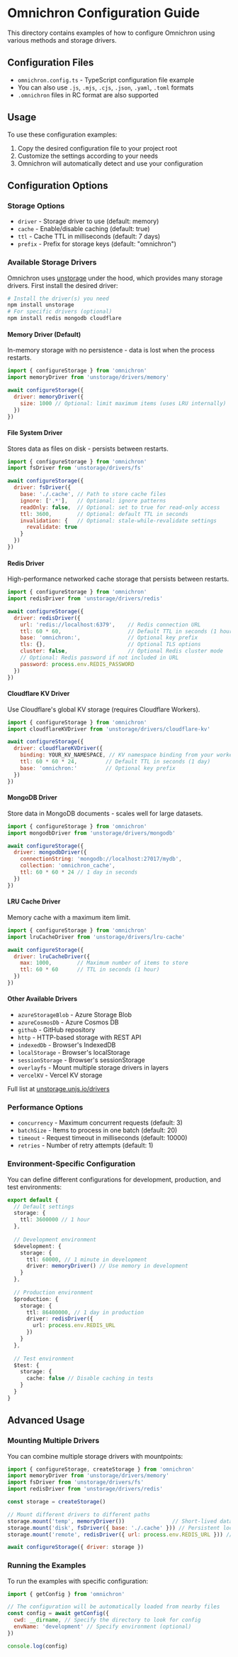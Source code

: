 # Omnichron Configuration Guide

This directory contains examples of how to configure Omnichron using various methods and storage drivers.

## Configuration Files

- `omnichron.config.ts` - TypeScript configuration file example
- You can also use `.js`, `.mjs`, `.cjs`, `.json`, `.yaml`, `.toml` formats
- `.omnichron` files in RC format are also supported

## Usage

To use these configuration examples:

1. Copy the desired configuration file to your project root
2. Customize the settings according to your needs
3. Omnichron will automatically detect and use your configuration

## Configuration Options

### Storage Options

- `driver` - Storage driver to use (default: memory)
- `cache` - Enable/disable caching (default: true)
- `ttl` - Cache TTL in milliseconds (default: 7 days)
- `prefix` - Prefix for storage keys (default: "omnichron")

### Available Storage Drivers

Omnichron uses [unstorage](https://github.com/unjs/unstorage) under the hood, which provides many storage drivers. First install the desired driver:

```bash
# Install the driver(s) you need
npm install unstorage
# For specific drivers (optional)
npm install redis mongodb cloudflare
```

#### Memory Driver (Default)

In-memory storage with no persistence - data is lost when the process restarts.

```js
import { configureStorage } from 'omnichron'
import memoryDriver from 'unstorage/drivers/memory'

await configureStorage({
  driver: memoryDriver({
    size: 1000 // Optional: limit maximum items (uses LRU internally)
  })
})
```

#### File System Driver

Stores data as files on disk - persists between restarts.

```js
import { configureStorage } from 'omnichron'
import fsDriver from 'unstorage/drivers/fs'

await configureStorage({
  driver: fsDriver({
    base: './.cache', // Path to store cache files
    ignore: ['.*'],   // Optional: ignore patterns
    readOnly: false,  // Optional: set to true for read-only access
    ttl: 3600,        // Optional: default TTL in seconds
    invalidation: {   // Optional: stale-while-revalidate settings
      revalidate: true
    }
  })
})
```

#### Redis Driver

High-performance networked cache storage that persists between restarts.

```js
import { configureStorage } from 'omnichron'
import redisDriver from 'unstorage/drivers/redis'

await configureStorage({
  driver: redisDriver({
    url: 'redis://localhost:6379',    // Redis connection URL
    ttl: 60 * 60,                     // Default TTL in seconds (1 hour)
    base: 'omnichron:',               // Optional key prefix
    tls: {},                          // Optional TLS options
    cluster: false,                   // Optional Redis cluster mode
    // Optional: Redis password if not included in URL
    password: process.env.REDIS_PASSWORD 
  })
})
```

#### Cloudflare KV Driver

Use Cloudflare's global KV storage (requires Cloudflare Workers).

```js
import { configureStorage } from 'omnichron'
import cloudflareKVDriver from 'unstorage/drivers/cloudflare-kv'

await configureStorage({
  driver: cloudflareKVDriver({
    binding: YOUR_KV_NAMESPACE, // KV namespace binding from your worker
    ttl: 60 * 60 * 24,         // Default TTL in seconds (1 day)
    base: 'omnichron:'         // Optional key prefix
  })
})
```

#### MongoDB Driver

Store data in MongoDB documents - scales well for large datasets.

```js
import { configureStorage } from 'omnichron'
import mongodbDriver from 'unstorage/drivers/mongodb'

await configureStorage({
  driver: mongodbDriver({
    connectionString: 'mongodb://localhost:27017/mydb',
    collection: 'omnichron_cache',
    ttl: 60 * 60 * 24 // 1 day in seconds
  })
})
```

#### LRU Cache Driver

Memory cache with a maximum item limit.

```js
import { configureStorage } from 'omnichron'
import lruCacheDriver from 'unstorage/drivers/lru-cache'

await configureStorage({
  driver: lruCacheDriver({
    max: 1000,        // Maximum number of items to store
    ttl: 60 * 60      // TTL in seconds (1 hour)
  })
})
```

#### Other Available Drivers

- `azureStorageBlob` - Azure Storage Blob
- `azureCosmosDb` - Azure Cosmos DB
- `github` - GitHub repository
- `http` - HTTP-based storage with REST API
- `indexedDb` - Browser's IndexedDB
- `localStorage` - Browser's localStorage 
- `sessionStorage` - Browser's sessionStorage
- `overlayfs` - Mount multiple storage drivers in layers
- `vercelKV` - Vercel KV storage

Full list at [unstorage.unjs.io/drivers](https://unstorage.unjs.io/drivers/)

### Performance Options

- `concurrency` - Maximum concurrent requests (default: 3)
- `batchSize` - Items to process in one batch (default: 20)
- `timeout` - Request timeout in milliseconds (default: 10000)
- `retries` - Number of retry attempts (default: 1)

### Environment-Specific Configuration

You can define different configurations for development, production, and test environments:

```typescript
export default {
  // Default settings
  storage: { 
    ttl: 3600000 // 1 hour
  },
  
  // Development environment
  $development: {
    storage: {
      ttl: 60000, // 1 minute in development
      driver: memoryDriver() // Use memory in development
    }
  },
  
  // Production environment
  $production: {
    storage: {
      ttl: 86400000, // 1 day in production
      driver: redisDriver({
        url: process.env.REDIS_URL
      })
    }
  },
  
  // Test environment
  $test: {
    storage: {
      cache: false // Disable caching in tests
    }
  }
}
```

## Advanced Usage

### Mounting Multiple Drivers

You can combine multiple storage drivers with mountpoints:

```js
import { configureStorage, createStorage } from 'omnichron'
import memoryDriver from 'unstorage/drivers/memory'
import fsDriver from 'unstorage/drivers/fs'
import redisDriver from 'unstorage/drivers/redis'

const storage = createStorage()

// Mount different drivers to different paths
storage.mount('temp', memoryDriver())               // Short-lived data
storage.mount('disk', fsDriver({ base: './.cache' })) // Persistent local data
storage.mount('remote', redisDriver({ url: process.env.REDIS_URL })) // Shared data

await configureStorage({ driver: storage })
```

### Running the Examples

To run the examples with specific configuration:

```js
import { getConfig } from 'omnichron'

// The configuration will be automatically loaded from nearby files
const config = await getConfig({ 
  cwd: __dirname, // Specify the directory to look for config
  envName: 'development' // Specify environment (optional)
})

console.log(config)
```